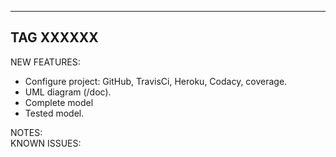 ---------------------------------------------------------------------
TAG XXXXXX
---------------------------------------------------------------------
NEW FEATURES:
* Configure project: GitHub, TravisCi, Heroku, Codacy, coverage.
* UML diagram (/doc).
* Complete model
* Tested model.

NOTES:  
KNOWN ISSUES:
